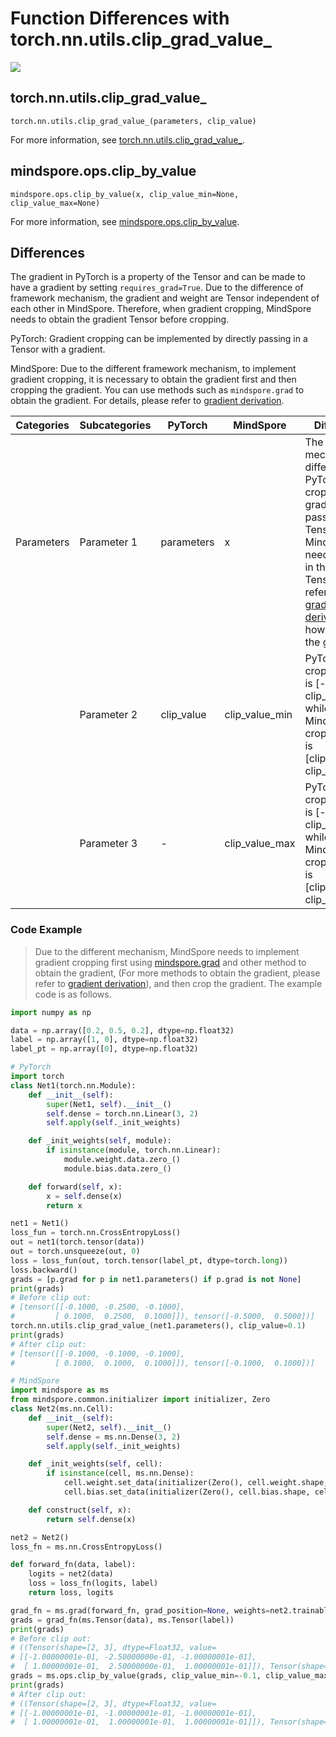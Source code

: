 # Function Differences with torch.nn.utils.clip_grad_value_

<a href="https://gitee.com/mindspore/docs/blob/master/docs/mindspore/source_en/note/api_mapping/pytorch_diff/clip_by_value.md" target="_blank"><img src="https://mindspore-website.obs.cn-north-4.myhuaweicloud.com/website-images/r2.0/resource/_static/logo_source_en.png"></a>

## torch.nn.utils.clip_grad_value_

```text
torch.nn.utils.clip_grad_value_(parameters, clip_value)
```

For more information, see [torch.nn.utils.clip_grad_value_](https://pytorch.org/docs/1.8.1/generated/torch.nn.utils.clip_grad_value_.html).

## mindspore.ops.clip_by_value

```text
mindspore.ops.clip_by_value(x, clip_value_min=None, clip_value_max=None)
```

For more information, see [mindspore.ops.clip_by_value](https://www.mindspore.cn/docs/en/master/api_python/ops/mindspore.ops.clip_by_value.html).

## Differences

The gradient in PyTorch is a property of the Tensor and can be made to have a gradient by setting `requires_grad=True`. Due to the difference of framework mechanism, the gradient and weight are Tensor independent of each other in MindSpore. Therefore, when gradient cropping, MindSpore needs to obtain the gradient Tensor before cropping.

PyTorch: Gradient cropping can be implemented by directly passing in a Tensor with a gradient.

MindSpore: Due to the different framework mechanism, to implement gradient cropping, it is necessary to obtain the gradient first and then cropping the gradient. You can use methods such as `mindspore.grad` to obtain the gradient. For details, please refer to [gradient derivation](https://www.mindspore.cn/docs/en/master/migration_guide/model_development/gradient.html#gradient-derivation).

| Categories | Subcategories | PyTorch | MindSpore | Differences   |
| ---- | ----- | ------- | --------- | -------------- |
| Parameters | Parameter 1 | parameters   | x        | The gradient mechanism is different. PyTorch can crop the gradient by passing in the Tensor, while MindSpore needs to pass in the gradient Tensor. Please refer to [gradient derivation](https://www.mindspore.cn/docs/en/master/migration_guide/model_development/gradient.html#gradient-derivation) for how to obtain the gradient. |
|      | Parameter 2 | clip_value   | clip_value_min        | PyTorch cropping range is [-clip_value, clip_value], while MindSpore cropping range is [clip_value_min, clip_value_max] |
|      | Parameter 3 | -            | clip_value_max   |  PyTorch cropping range is [-clip_value, clip_value], while MindSpore cropping range is [clip_value_min, clip_value_max] |

### Code Example

> Due to the different mechanism, MindSpore needs to implement gradient cropping first using [mindspore.grad](https://www.mindspore.cn/docs/en/master/api_python/mindspore/mindspore.grad.html) and other method to obtain the gradient, (For more methods to obtain the gradient, please refer to [gradient derivation](https://www.mindspore.cn/docs/en/master/migration_guide/model_development/gradient.html#gradient-derivation)), and then crop the gradient. The example code is as follows.

```python
import numpy as np

data = np.array([0.2, 0.5, 0.2], dtype=np.float32)
label = np.array([1, 0], dtype=np.float32)
label_pt = np.array([0], dtype=np.float32)

# PyTorch
import torch
class Net1(torch.nn.Module):
    def __init__(self):
        super(Net1, self).__init__()
        self.dense = torch.nn.Linear(3, 2)
        self.apply(self._init_weights)

    def _init_weights(self, module):
        if isinstance(module, torch.nn.Linear):
            module.weight.data.zero_()
            module.bias.data.zero_()

    def forward(self, x):
        x = self.dense(x)
        return x

net1 = Net1()
loss_fun = torch.nn.CrossEntropyLoss()
out = net1(torch.tensor(data))
out = torch.unsqueeze(out, 0)
loss = loss_fun(out, torch.tensor(label_pt, dtype=torch.long))
loss.backward()
grads = [p.grad for p in net1.parameters() if p.grad is not None]
print(grads)
# Before clip out:
# [tensor([[-0.1000, -0.2500, -0.1000],
#         [ 0.1000,  0.2500,  0.1000]]), tensor([-0.5000,  0.5000])]
torch.nn.utils.clip_grad_value_(net1.parameters(), clip_value=0.1)
print(grads)
# After clip out:
# [tensor([[-0.1000, -0.1000, -0.1000],
#         [ 0.1000,  0.1000,  0.1000]]), tensor([-0.1000,  0.1000])]

# MindSpore
import mindspore as ms
from mindspore.common.initializer import initializer, Zero
class Net2(ms.nn.Cell):
    def __init__(self):
        super(Net2, self).__init__()
        self.dense = ms.nn.Dense(3, 2)
        self.apply(self._init_weights)

    def _init_weights(self, cell):
        if isinstance(cell, ms.nn.Dense):
            cell.weight.set_data(initializer(Zero(), cell.weight.shape, cell.weight.dtype))
            cell.bias.set_data(initializer(Zero(), cell.bias.shape, cell.bias.dtype))

    def construct(self, x):
        return self.dense(x)

net2 = Net2()
loss_fn = ms.nn.CrossEntropyLoss()

def forward_fn(data, label):
    logits = net2(data)
    loss = loss_fn(logits, label)
    return loss, logits

grad_fn = ms.grad(forward_fn, grad_position=None, weights=net2.trainable_params(), has_aux=True)
grads = grad_fn(ms.Tensor(data), ms.Tensor(label))
print(grads)
# Before clip out:
# ((Tensor(shape=[2, 3], dtype=Float32, value=
# [[-1.00000001e-01, -2.50000000e-01, -1.00000001e-01],
#  [ 1.00000001e-01,  2.50000000e-01,  1.00000001e-01]]), Tensor(shape=[2], dtype=Float32, value= [-5.00000000e-01,  5.00000000e-01])), (Tensor(shape=[2], dtype=Float32, value= [ 0.00000000e+00,  0.00000000e+00]),))
grads = ms.ops.clip_by_value(grads, clip_value_min=-0.1, clip_value_max=0.1)
print(grads)
# After clip out:
# ((Tensor(shape=[2, 3], dtype=Float32, value=
# [[-1.00000001e-01, -1.00000001e-01, -1.00000001e-01],
#  [ 1.00000001e-01,  1.00000001e-01,  1.00000001e-01]]), Tensor(shape=[2], dtype=Float32, value= [-1.00000001e-01,  1.00000001e-01])), (Tensor(shape=[2], dtype=Float32, value= [ 0.00000000e+00,  0.00000000e+00]),))
```
